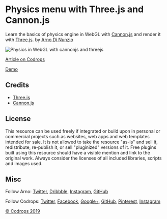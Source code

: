 # Physics menu with Three.js and Cannon.js

Learn the basics of physics engine in WebGL with [Cannon.js](https://github.com/schteppe/cannon.js) and render it with [Three.js](https://threejs.org/). by [Arno Di Nunzio](https://twitter.com/aqro)

![Physics in WebGL with cannonjs and threejs](https://tympanus.net/codrops/wp-content/uploads/2019/12/thumb-tutorial-physics-cannonjs.jpg)

[Article on Codrops](https://tympanus.net/codrops/?p=)

[Demo](http://tympanus.net/Development/.../)

## Credits

- [Three.js](https://threejs.org/)
- [Cannon.js](https://github.com/schteppe/cannon.js)

## License
This resource can be used freely if integrated or build upon in personal or commercial projects such as websites, web apps and web templates intended for sale. It is not allowed to take the resource "as-is" and sell it, redistribute, re-publish it, or sell "pluginized" versions of it. Free plugins built using this resource should have a visible mention and link to the original work. Always consider the licenses of all included libraries, scripts and images used.

## Misc

Follow Arno: [Twitter](https://twitter.com/aqro), [Dribbble](https://dribbble.com/Aqro), [Instagram](https://instagram.com/aqro/), [GitHub](https://github.com/Aqro)

Follow Codrops: [Twitter](http://www.twitter.com/codrops), [Facebook](http://www.facebook.com/codrops), [Google+](https://plus.google.com/101095823814290637419), [GitHub](https://github.com/codrops), [Pinterest](http://www.pinterest.com/codrops/), [Instagram](https://www.instagram.com/codropsss/)


[© Codrops 2019](http://www.codrops.com)






